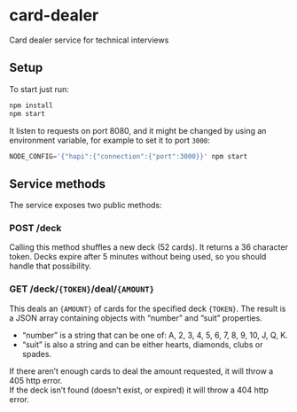 # card-dealer
Card dealer service for technical interviews


## Setup
To start just run:
```js
npm install
npm start
```

It listen to requests on port 8080, and it might be changed by using an environment variable,
for example to set it to port `3000`:
```js
NODE_CONFIG='{"hapi":{"connection":{"port":3000}}' npm start
```
## Service methods
The service exposes two public methods:
### POST /deck
Calling this method shuffles a new deck (52 cards). It returns a 36 character token. Decks expire
after 5 minutes without being used, so you should handle that possibility.

### GET /deck/`{TOKEN}`/deal/`{AMOUNT}`
This deals an `{AMOUNT}` of cards for the specified deck `{TOKEN}`. The result is a JSON array containing
objects with “number” and “suit” properties. 
- “number” is a string that can be one of: A, 2, 3, 4, 5, 6, 7, 8, 9, 10, J, Q, K. 
- “suit” is also a string and can be either hearts, diamonds, clubs or spades.

If there aren’t enough cards to deal the amount requested, it will throw a 405 http error.  
If the deck isn’t found (doesn’t exist, or expired) it will throw a 404 http error.

